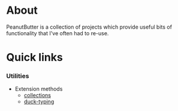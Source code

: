 # About

PeanutButter is a collection of projects which provide
useful bits of functionality that I've often had to re-use.

# Quick links

### Utilities
- Extension methods
  - [collections](classPeanutButter_1_1Utils_1_1ExtensionsForIEnumerables.html)
  - [duck-typing](classPeanutButter_1_1DuckTyping_1_1Extensions_1_1DuckTypingDictionaryExtensions.html)
